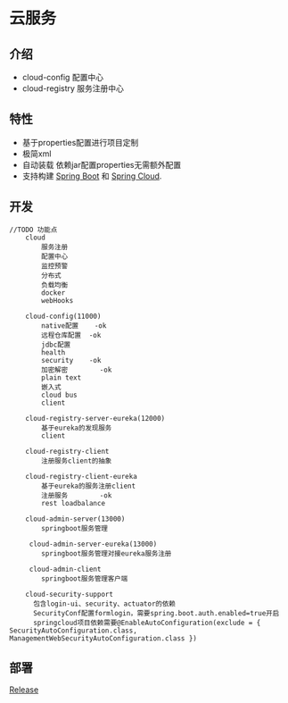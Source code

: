 
# 云服务


## 介绍

- cloud-config 配置中心
- cloud-registry 服务注册中心


## 特性

* 基于properties配置进行项目定制
* 极简xml
* 自动装载 依赖jar配置properties无需额外配置
* 支持构建 [Spring Boot](https://projects.spring.io/spring-boot) 和 [Spring Cloud](http://projects.spring.io/spring-cloud/).

## 开发
	//TODO 功能点
		cloud
			服务注册
			配置中心
			监控预警
			分布式
			负载均衡
			docker
			webHooks
		
		cloud-config(11000)
			native配置	-ok
			远程仓库配置	-ok
			jdbc配置
			health
			security	-ok
			加密解密		-ok
			plain text
			嵌入式
			cloud bus
			client
		
		cloud-registry-server-eureka(12000)
			基于eureka的发现服务
			client
		
		cloud-registry-client
			注册服务client的抽象
		
		cloud-registry-client-eureka
			基于eureka的服务注册client
			注册服务		-ok
			rest loadbalance
			
		cloud-admin-server(13000)
            springboot服务管理
            
         cloud-admin-server-eureka(13000)
            springboot服务管理对接eureka服务注册
            
         cloud-admin-client
            springboot服务管理客户端
		
		cloud-security-support
		  包含login-ui、security、actuator的依赖
		  SecurityConf配置formlogin，需要spring.boot.auth.enabled=true开启
		  springcloud项目依赖需要@EnableAutoConfiguration(exclude = { SecurityAutoConfiguration.class, ManagementWebSecurityAutoConfiguration.class })


## 部署
[Release](https://gitee.com/justlive1/earth/releases)

